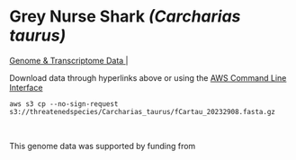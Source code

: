 # **Grey Nurse Shark** *(Carcharias taurus)* 

[Genome & Transcriptome Data ](https://threatenedspecies.s3.ap-southeast-2.amazonaws.com/index.html) | 



Download data through hyperlinks above or using the [AWS Command Line Interface](https://docs.aws.amazon.com/cli/latest/userguide/cli-chap-install.html)
  
```
aws s3 cp --no-sign-request s3://threatenedspecies/Carcharias_taurus/fCartau_20232908.fasta.gz

```

<br>

This genome data was supported by funding from 

